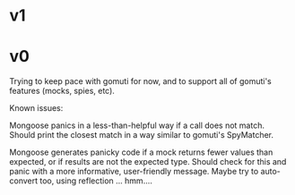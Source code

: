 v1
==

v0
==

Trying to keep pace with gomuti for now, and to support all of gomuti's features (mocks, spies, etc).

Known issues:

Mongoose panics in a less-than-helpful way if a call does not match. Should print the closest match in a way similar to gomuti's SpyMatcher.

Mongoose generates panicky code if a mock returns fewer values than expected, or if results are not the expected type. Should check for this
and panic with a more informative, user-friendly message. Maybe try to auto-convert too, using reflection ... hmm....
